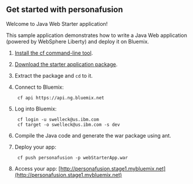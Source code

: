 Get started with personafusion
-----------------------------------
Welcome to Java Web Starter application!

This sample application demonstrates how to write a Java Web application (powered by WebSphere Liberty) and deploy it on Bluemix.

1. [Install the cf command-line tool](https://www.ng.bluemix.net/docs/#starters/BuildingWeb.html#install_cf).
2. [Download the starter application package](https://ace.stage1.ng.bluemix.net:443/rest/../rest/apps/f13078b7-3f6d-4169-89b4-a6b7c5dc435b/starter-download).
3. Extract the package and `cd` to it.
4. Connect to Bluemix:

		cf api https://api.ng.bluemix.net

5. Log into Bluemix:

		cf login -u swelleck@us.ibm.com
		cf target -o swelleck@us.ibm.com -s dev
				
6. Compile the Java code and generate the war package using ant.
7. Deploy your app:

		cf push personafusion -p webStarterApp.war

8. Access your app: [http://personafusion.stage1.mybluemix.net](http://personafusion.stage1.mybluemix.net)
